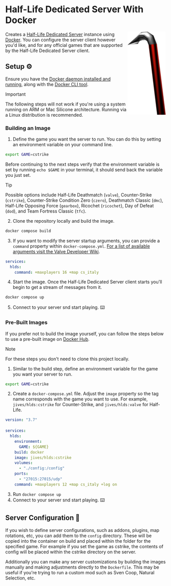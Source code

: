 # Half-Life Dedicated Server With Docker

<img align="right" width="120" height="auto"  src="./.github/docs/crowbar.png" alt="Crowbar">

Creates a [Half-Life Dedicated Server](https://help.steampowered.com/en/faqs/view/081A-106F-B906-1A7A) instance using [Docker](https://www.docker.com). You can configure the server client however you'd like, and for any official games that are supported by the Half-Life Dedicated Server client.

## Setup ⚙️

Ensure you have the [Docker daemon installed and running](https://www.docker.com/), along with the [Docker CLI tool](https://docs.docker.com/engine/reference/commandline/cli/).

> [!IMPORTANT]  
> The following steps will not work if you're using a system running on ARM or Mac Silicone architecture. Running via a Linux distribution is recommended.

### Building an Image

1. Define the game you want the server to run. You can do this by setting an environment variable on your command line.

```bash
export GAME=cstrike
```

Before continuing to the next steps verify that the environment variable is set by running `echo $GAME` in your terminal, it should send back the variable you just set.

> [!TIP]  
> Possible options include Half-Life Deathmatch (`valve`), Counter-Strike (`cstrike`), Counter-Strike Condition Zero (`czero`), Deathmatch Classic (`dmc`), Half-Life Opposing Force (`gearbox`), Ricochet (`ricochet`), Day of Defeat (`dod`), and Team Fortress Classic (`tfc`).

2. Clone the repository locally and build the image.

```sh
docker compose build
```

3. If you want to modify the server startup arguments, you can provide a `command` property within `docker-compose.yml`. [For a list of available arguments visit the Valve Developer Wiki](https://developer.valvesoftware.com/).

```yml
services:
  hlds:
    command: +maxplayers 16 +map cs_italy
```

4. Start the image. Once the Half-Life Dedicated Server client starts you'll begin to get a stream of messages from it.

```bash
docker compose up
```

5. Connect to your server snd start playing. ⌨️

### Pre-Built Images

If you prefer not to build the image yourself, you can follow the steps below to use a pre-built image on [Docker Hub](https://hub.docker.com/).

> [!NOTE]  
> For these steps you don't need to clone this project locally.

1. Similar to the build step, define an environment variable for the game you want your server to run.

```bash
export GAME=cstrike
```

2. Create a `docker-compose.yml` file. Adjust the `image` property so the tag name corresponds with the game you want to use. For example, `jives/hlds:cstrike` for Counter-Strike, and `jives/hlds:valve` for Half-Life.

```yml
version: "3.7"

services:
  hlds:
    environment:
      GAME: ${GAME}
    build: docker
    image: jives/hlds:cstrike
    volumes:
      - "./config:/config"
    ports:
      - "27015:27015/udp"
    command: +maxplayers 12 +map cs_italy +log on
```

3. Run `docker compose up`
4. Connect to your server snd start playing. ⌨️

## Server Configuration 🔧

If you wish to define server configurations, such as addons, plugins, map rotations, etc, you can add them to the `config` directory. These will be copied into the container on build and placed within the folder for the specified game. For example if you set the game as cstrike, the contents of config will be placed within the cstrike directory on the server.

Additionally you can make any server customizations by building the images manually and making adjustments directly to the `Dockerfile`. This may be useful if you're trying to run a custom mod such as Sven Coop, Natural Selection, etc.
